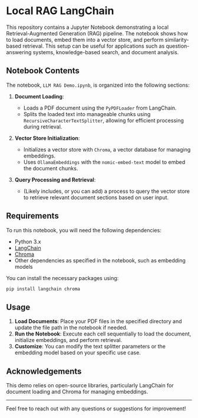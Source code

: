 
# Local RAG LangChain

This repository contains a Jupyter Notebook demonstrating a local Retrieval-Augmented Generation (RAG) pipeline. 
The notebook shows how to load documents, embed them into a vector store, and perform similarity-based retrieval. 
This setup can be useful for applications such as question-answering systems, knowledge-based search, and document analysis.

## Notebook Contents

The notebook, `LLM RAG Demo.ipynb`, is organized into the following sections:

1. **Document Loading**: 
   - Loads a PDF document using the `PyPDFLoader` from LangChain.
   - Splits the loaded text into manageable chunks using `RecursiveCharacterTextSplitter`, allowing for efficient processing during retrieval.

2. **Vector Store Initialization**:
   - Initializes a vector store with `Chroma`, a vector database for managing embeddings.
   - Uses `OllamaEmbeddings` with the `nomic-embed-text` model to embed the document chunks.

3. **Query Processing and Retrieval**:
   - (Likely includes, or you can add) a process to query the vector store to retrieve relevant document sections based on user input.

## Requirements

To run this notebook, you will need the following dependencies:

- Python 3.x
- [LangChain](https://github.com/hwchase17/langchain)
- [Chroma](https://github.com/chroma-core/chroma)
- Other dependencies as specified in the notebook, such as embedding models

You can install the necessary packages using:

```bash
pip install langchain chroma
```

## Usage

1. **Load Documents**: Place your PDF files in the specified directory and update the file path in the notebook if needed.
2. **Run the Notebook**: Execute each cell sequentially to load the document, initialize embeddings, and perform retrieval.
3. **Customize**: You can modify the text splitter parameters or the embedding model based on your specific use case.

## Acknowledgements

This demo relies on open-source libraries, particularly LangChain for document loading and Chroma for managing embeddings.

---

Feel free to reach out with any questions or suggestions for improvement!

